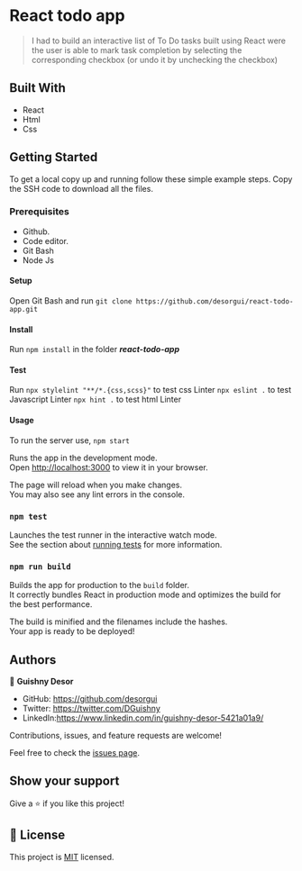 # React todo app

> I had to build an interactive list of To Do tasks built using React were the user is able to mark task completion by selecting the corresponding checkbox (or undo it by unchecking the checkbox)

## Built With

- React
- Html
- Css

## Getting Started

To get a local copy up and running follow these simple example steps.
Copy the SSH code to download all the files.

### Prerequisites

- Github.
- Code editor.
- Git Bash
- Node Js

#### Setup

Open Git Bash and run
`git clone https://github.com/desorgui/react-todo-app.git`

#### Install

Run `npm install` in the folder **_react-todo-app_**

#### Test

Run 
`npx stylelint "**/*.{css,scss}"` to test css Linter
`npx eslint .` to test Javascript Linter
`npx hint .` to test html Linter

#### Usage

To run the server use, `npm start`

Runs the app in the development mode.\
Open [http://localhost:3000](http://localhost:3000) to view it in your browser.

The page will reload when you make changes.\
You may also see any lint errors in the console.

### `npm test`

Launches the test runner in the interactive watch mode.\
See the section about [running tests](https://facebook.github.io/create-react-app/docs/running-tests) for more information.

### `npm run build`

Builds the app for production to the `build` folder.\
It correctly bundles React in production mode and optimizes the build for the best performance.

The build is minified and the filenames include the hashes.\
Your app is ready to be deployed!

## Authors

👤 **Guishny Desor**

- GitHub: https://github.com/desorgui
- Twitter: https://twitter.com/DGuishny
- LinkedIn:https://www.linkedin.com/in/guishny-desor-5421a01a9/

Contributions, issues, and feature requests are welcome!

Feel free to check the [issues page](../../issues/).

## Show your support

Give a ⭐️ if you like this project!

## 📝 License

This project is [MIT](./MIT.md) licensed.